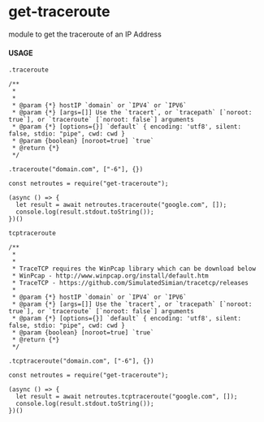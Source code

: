 # get-traceroute
module to get the traceroute of an IP Address

#### USAGE

`.traceroute`

```
/**
 *
 *
 * @param {*} hostIP `domain` or `IPV4` or `IPV6`
 * @param {*} [args=[]] Use the `tracert`, or `tracepath` [`noroot: true`], or `traceroute` [`noroot: false`] arguments
 * @param {*} [options={}] `default` { encoding: 'utf8', silent: false, stdio: "pipe", cwd: cwd }
 * @param {boolean} [noroot=true] `true`
 * @return {*} 
 */
 ```


`.traceroute("domain.com", ["-6"], {})`


```
const netroutes = require("get-traceroute");

(async () => {
  let result = await netroutes.traceroute("google.com", []);
  console.log(result.stdout.toString());
})()

```

`tcptraceroute`

```
/**
 *
 * 
 * TraceTCP requires the WinPcap library which can be download below
 * WinPcap - http://www.winpcap.org/install/default.htm
 * TraceTCP - https://github.com/SimulatedSimian/tracetcp/releases
 *
 * @param {*} hostIP `domain` or `IPV4` or `IPV6`
 * @param {*} [args=[]] Use the `tracert`, or `tracepath` [`noroot: true`], or `traceroute` [`noroot: false`] arguments
 * @param {*} [options={}] `default` { encoding: 'utf8', silent: false, stdio: "pipe", cwd: cwd }
 * @param {boolean} [noroot=true] `true`
 * @return {*} 
 */
 ```

`.tcptraceroute("domain.com", ["-6"], {})`

```
const netroutes = require("get-traceroute");

(async () => {
  let result = await netroutes.tcptraceroute("google.com", []);
  console.log(result.stdout.toString());
})()

```

